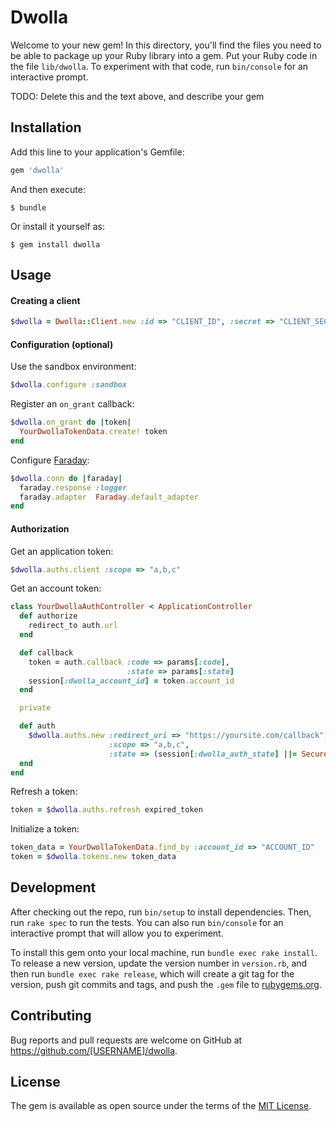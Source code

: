 # Dwolla

Welcome to your new gem! In this directory, you'll find the files you need to be able to package up your Ruby library into a gem. Put your Ruby code in the file `lib/dwolla`. To experiment with that code, run `bin/console` for an interactive prompt.

TODO: Delete this and the text above, and describe your gem

## Installation

Add this line to your application's Gemfile:

```ruby
gem 'dwolla'
```

And then execute:

    $ bundle

Or install it yourself as:

    $ gem install dwolla

## Usage

#### Creating a client

```ruby
$dwolla = Dwolla::Client.new :id => "CLIENT_ID", :secret => "CLIENT_SECRET"
```

#### Configuration (optional)

Use the sandbox environment:

```ruby
$dwolla.configure :sandbox
```

Register an `on_grant` callback:

```ruby
$dwolla.on_grant do |token|
  YourDwollaTokenData.create! token
end
```

Configure [Faraday](https://github.com/lostisland/faraday):

```ruby
$dwolla.conn do |faraday|
  faraday.response :logger
  faraday.adapter  Faraday.default_adapter
end
```

#### Authorization

Get an application token:

```ruby
$dwolla.auths.client :scope => "a,b,c"
```

Get an account token:

```ruby
class YourDwollaAuthController < ApplicationController
  def authorize
    redirect_to auth.url
  end

  def callback
    token = auth.callback :code => params[:code],
                          :state => params[:state]
    session[:dwolla_account_id] = token.account_id
  end

  private

  def auth
    $dwolla.auths.new :redirect_uri => "https://yoursite.com/callback",
                      :scope => "a,b,c",
                      :state => (session[:dwolla_auth_state] ||= SecureRandom.hex)
  end
end
```

Refresh a token:

```ruby
token = $dwolla.auths.refresh expired_token
```

Initialize a token:

```ruby
token_data = YourDwollaTokenData.find_by :account_id => "ACCOUNT_ID"
token = $dwolla.tokens.new token_data
```

## Development

After checking out the repo, run `bin/setup` to install dependencies. Then, run `rake spec` to run the tests. You can also run `bin/console` for an interactive prompt that will allow you to experiment.

To install this gem onto your local machine, run `bundle exec rake install`. To release a new version, update the version number in `version.rb`, and then run `bundle exec rake release`, which will create a git tag for the version, push git commits and tags, and push the `.gem` file to [rubygems.org](https://rubygems.org).

## Contributing

Bug reports and pull requests are welcome on GitHub at https://github.com/[USERNAME]/dwolla.


## License

The gem is available as open source under the terms of the [MIT License](http://opensource.org/licenses/MIT).
